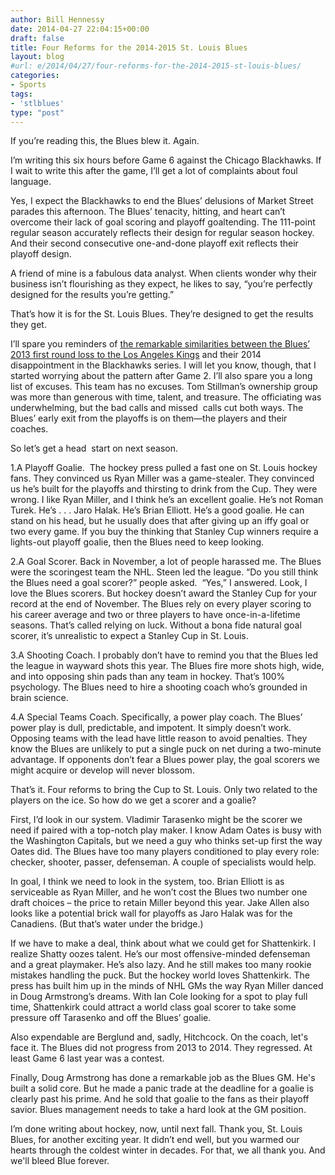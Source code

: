```yaml
---
author: Bill Hennessy
date: 2014-04-27 22:04:15+00:00
draft: false
title: Four Reforms for the 2014-2015 St. Louis Blues
layout: blog
#url: e/2014/04/27/four-reforms-for-the-2014-2015-st-louis-blues/
categories:
- Sports
tags:
- 'stlblues'
type: "post"
---
```


If you’re reading this, the Blues blew it. Again.

I’m writing this six hours before Game 6 against the Chicago Blackhawks. If I wait to write this after the game, I’ll get a lot of complaints about foul language.

Yes, I expect the Blackhawks to end the Blues’ delusions of Market Street parades this afternoon. The Blues’ tenacity, hitting, and heart can’t overcome their lack of goal scoring and playoff goaltending. The 111-point regular season accurately reflects their design for regular season hockey. And their second consecutive one-and-done playoff exit reflects their playoff design.

A friend of mine is a fabulous data analyst. When clients wonder why their business isn’t flourishing as they expect, he likes to say, “you’re perfectly designed for the results you’re getting.”

That’s how it is for the St. Louis Blues. They’re designed to get the results they get.

I’ll spare you reminders of [the remarkable similarities between the Blues’ 2013 first round loss to the Los Angeles Kings](https://hennessysview.com/2014/04/27/far-blues-playoff-run-carbon-copy-2013/) and their 2014 disappointment in the Blackhawks series. I will let you know, though, that I started worrying about the pattern after Game 2. I’ll also spare you a long list of excuses. This team has no excuses. Tom Stillman’s ownership group was more than generous with time, talent, and treasure. The officiating was underwhelming, but the bad calls and missed  calls cut both ways. The Blues’ early exit from the playoffs is on them—the players and their coaches.

So let’s get a head  start on next season.

1.A Playoff Goalie.  The hockey press pulled a fast one on St. Louis hockey fans. They convinced us Ryan Miller was a game-stealer. They convinced us he’s built for the playoffs and thirsting to drink from the Cup. They were wrong. I like Ryan Miller, and I think he’s an excellent goalie. He’s not Roman Turek. He’s . . . Jaro Halak. He’s Brian Elliott. He’s a good goalie. He can stand on his head, but he usually does that after giving up an iffy goal or two every game. If you buy the thinking that Stanley Cup winners require a lights-out playoff goalie, then the Blues need to keep looking.

2.A Goal Scorer. Back in November, a lot of people harassed me. The Blues were the scoringest team the NHL. Steen led the league. “Do you still think the Blues need a goal scorer?” people asked.  “Yes,” I answered. Look, I love the Blues scorers. But hockey doesn’t award the Stanley Cup for your record at the end of November. The Blues rely on every player scoring to his career average and two or three players to have once-in-a-lifetime seasons. That’s called relying on luck. Without a bona fide natural goal scorer, it’s unrealistic to expect a Stanley Cup in St. Louis.

3.A Shooting Coach. I probably don’t have to remind you that the Blues led the league in wayward shots this year. The Blues fire more shots high, wide, and into opposing shin pads than any team in hockey. That’s 100% psychology. The Blues need to hire a shooting coach who’s grounded in brain science.

4.A Special Teams Coach. Specifically, a power play coach. The Blues’ power play is dull, predictable, and impotent. It simply doesn’t work. Opposing teams with the lead have little reason to avoid penalties. They know the Blues are unlikely to put a single puck on net during a two-minute advantage. If opponents don’t fear a Blues power play, the goal scorers we might acquire or develop will never blossom.

That’s it. Four reforms to bring the Cup to St. Louis. Only two related to the players on the ice. So how do we get a scorer and a goalie?

First, I’d look in our system. Vladimir Tarasenko might be the scorer we need if paired with a top-notch play maker. I know Adam Oates is busy with the Washington Capitals, but we need a guy who thinks set-up first the way Oates did. The Blues have too many players conditioned to play every role: checker, shooter, passer, defenseman. A couple of specialists would help.

In goal, I think we need to look in the system, too. Brian Elliott is as serviceable as Ryan Miller, and he won’t cost the Blues two number one draft choices – the price to retain Miller beyond this year. Jake Allen also looks like a potential brick wall for playoffs as Jaro Halak was for the Canadiens. (But that’s water under the bridge.)

If we have to make a deal, think about what we could get for Shattenkirk. I realize Shatty oozes talent. He’s our most offensive-minded defenseman and a great playmaker. He’s also lazy. And he still makes too many rookie mistakes handling the puck. But the hockey world loves Shattenkirk. The press has built him up in the minds of NHL GMs the way Ryan Miller danced in Doug Armstrong’s dreams. With Ian Cole looking for a spot to play full time, Shattenkirk could attract a world class goal scorer to take some pressure off Tarasenko and off the Blues’ goalie.

Also expendable are Berglund and, sadly, Hitchcock. On the coach, let's face it. The Blues did not progress from 2013 to 2014. They regressed. At least Game 6 last year was a contest.

Finally, Doug Armstrong has done a remarkable job as the Blues GM. He's built a solid core. But he made a panic trade at the deadline for a goalie is clearly past his prime. And he sold that goalie to the fans as their playoff savior. Blues management needs to take a hard look at the GM position.

I’m done writing about hockey, now, until next fall. Thank you, St. Louis Blues, for another exciting year. It didn’t end well, but you warmed our hearts through the coldest winter in decades. For that, we all thank you. And we'll bleed Blue forever.


